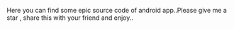 Here you can find some epic source code of android app..Please give me a star , share this with your friend and enjoy..
